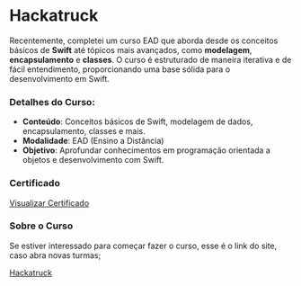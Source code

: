 # Hackatruck

Recentemente, completei um curso EAD que aborda desde os conceitos básicos de **Swift** até tópicos mais avançados, como **modelagem**, **encapsulamento** e **classes**. O curso é estruturado de maneira iterativa e de fácil entendimento, proporcionando uma base sólida para o desenvolvimento em Swift.

### Detalhes do Curso:
- **Conteúdo**: Conceitos básicos de Swift, modelagem de dados, encapsulamento, classes e mais.
- **Modalidade**: EAD (Ensino a Distância)
- **Objetivo**: Aprofundar conhecimentos em programação orientada a objetos e desenvolvimento com Swift.

### Certificado
[Visualizar Certificado](https://github.com/user-attachments/assets/e406c55a-7850-4ead-b9b0-974ba23633f4)

### Sobre o Curso
Se estiver interessado para começar fazer o curso, esse é o link do site, caso abra novas turmas;

[Hackatruck](https://hackatruck.com.br/)

